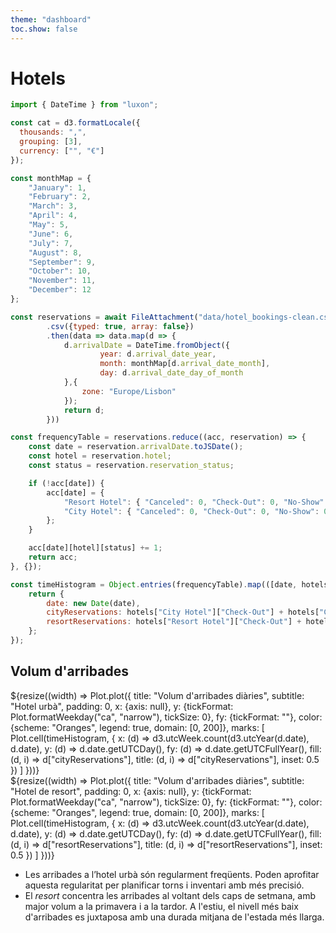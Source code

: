 ```yaml
--- 
theme: "dashboard"
toc.show: false
---
```


# Hotels

```js
import { DateTime } from "luxon";

const cat = d3.formatLocale({
  thousands: ",",
  grouping: [3],
  currency: ["", "€"]
});

const monthMap = {
    "January": 1,
    "February": 2,
    "March": 3,
    "April": 4,
    "May": 5,
    "June": 6,
    "July": 7,
    "August": 8,
    "September": 9,
    "October": 10,
    "November": 11,
    "December": 12
};

const reservations = await FileAttachment("data/hotel_bookings-clean.csv")
        .csv({typed: true, array: false})
        .then(data => data.map(d => {
            d.arrivalDate = DateTime.fromObject({
                    year: d.arrival_date_year, 
                    month: monthMap[d.arrival_date_month], 
                    day: d.arrival_date_day_of_month
            },{
                zone: "Europe/Lisbon"
            });
            return d;
        }))

const frequencyTable = reservations.reduce((acc, reservation) => {
    const date = reservation.arrivalDate.toJSDate();
    const hotel = reservation.hotel;
    const status = reservation.reservation_status;

    if (!acc[date]) {
        acc[date] = {
            "Resort Hotel": { "Canceled": 0, "Check-Out": 0, "No-Show": 0 },
            "City Hotel": { "Canceled": 0, "Check-Out": 0, "No-Show": 0 }
        };
    }

    acc[date][hotel][status] += 1;
    return acc;
}, {});

const timeHistogram = Object.entries(frequencyTable).map(([date, hotels]) => {
    return {
        date: new Date(date),
        cityReservations: hotels["City Hotel"]["Check-Out"] + hotels["City Hotel"]["Canceled"] + hotels["City Hotel"]["No-Show"],
        resortReservations: hotels["Resort Hotel"]["Check-Out"] + hotels["Resort Hotel"]["Canceled"] + hotels["Resort Hotel"]["No-Show"],
    };
});
```

## Volum d'arribades

<div class="grid grid-cols-2">
  <div class="card">
    ${resize((width) => Plot.plot({
        title: "Volum d'arribades diàries",
        subtitle: "Hotel urbà",
        padding: 0,
        x: {axis: null},
        y: {tickFormat: Plot.formatWeekday("ca", "narrow"), tickSize: 0},
        fy: {tickFormat: ""},
        color: {scheme: "Oranges", legend: true, domain: [0, 200]},
        marks: [
            Plot.cell(timeHistogram, {
            x: (d) => d3.utcWeek.count(d3.utcYear(d.date), d.date),
            y: (d) => d.date.getUTCDay(),
            fy: (d) => d.date.getUTCFullYear(),
            fill: (d, i) => d["cityReservations"],
            title: (d, i) => d["cityReservations"],
            inset: 0.5
            })
        ]
    }))}

  </div>
  <div class="card">
    ${resize((width) => Plot.plot({
        title: "Volum d'arribades diàries",
        subtitle: "Hotel de resort",
        padding: 0,
        x: {axis: null},
        y: {tickFormat: Plot.formatWeekday("ca", "narrow"), tickSize: 0},
        fy: {tickFormat: ""},
        color: {scheme: "Oranges", legend: true, domain: [0, 200]},
        marks: [
            Plot.cell(timeHistogram, {
            x: (d) => d3.utcWeek.count(d3.utcYear(d.date), d.date),
            y: (d) => d.date.getUTCDay(),
            fy: (d) => d.date.getUTCFullYear(),
            fill: (d, i) => d["resortReservations"],
            title: (d, i) => d["resortReservations"],
            inset: 0.5
            })
        ]
    }))}
  </div>
</div>

- Les arribades a l’hotel urbà són regularment freqüents. Poden aprofitar aquesta regularitat per planificar torns i inventari amb més precisió.
- El _resort_ concentra les arribades al voltant dels caps de setmana, amb major volum a la primavera i a la tardor. A l'estiu, el nivell més baix d'arribades es juxtaposa amb una durada mitjana de l'estada més llarga.
